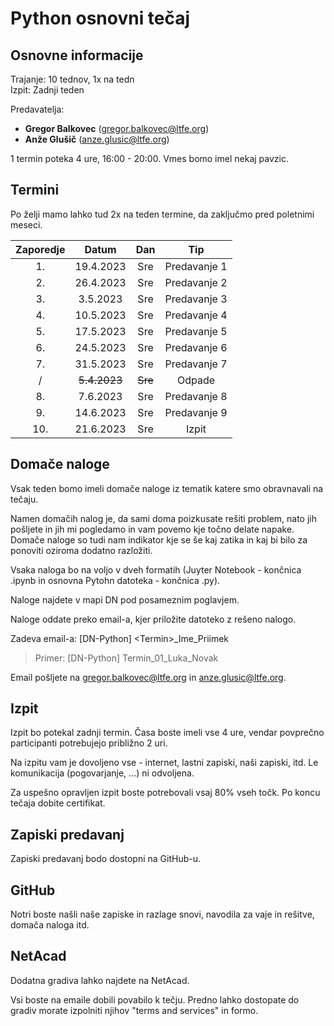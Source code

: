 # Python osnovni tečaj

## Osnovne informacije

Trajanje: 10 tednov, 1x na tedn <br>
Izpit: Zadnji teden

Predavatelja: 
* **Gregor Balkovec** (<gregor.balkovec@ltfe.org>)
* **Anže Glušič** (<anze.glusic@ltfe.org>)

1 termin poteka 4 ure, 16:00 - 20:00. Vmes bomo imel nekaj pavzic.

## Termini

Po želji mamo lahko tud 2x na teden termine, da zaključmo pred poletnimi meseci.

| Zaporedje | Datum | Dan | Tip |
| :---: | :---: | :---: | :---: |
| 1. | 19.4.2023 | Sre | Predavanje 1 |
| 2. | 26.4.2023 | Sre | Predavanje 2 | (prestavimo. 25.4. torek? 28.4. petek?)
| 3. | 3.5.2023 | Sre | Predavanje 3 | (prestavimo? 5.5 petek?, 4.5. četrtek?)
| 4. | 10.5.2023 | Sre | Predavanje 4 |
| 5. | 17.5.2023 | Sre | Predavanje 5 |
| 6. | 24.5.2023 | Sre | Predavanje 6 |
| 7. | 31.5.2023 | Sre | Predavanje 7 |
| / | ~~5.4.2023~~ | ~~Sre~~ | Odpade |
| 8. | 7.6.2023 | Sre | Predavanje 8 |
| 9. | 14.6.2023 | Sre | Predavanje 9 |
| 10. | 21.6.2023 | Sre | Izpit |

## Domače naloge

Vsak teden bomo imeli domače naloge iz tematik katere smo obravnavali na tečaju.

Namen domačih nalog je, da sami doma poizkusate rešiti problem, nato jih pošljete in jih mi pogledamo in vam povemo kje točno delate napake. Domače naloge so tudi nam indikator kje se še kaj zatika in kaj bi bilo za ponoviti oziroma dodatno razložiti.

Vsaka naloga bo na voljo v dveh formatih (Juyter Notebook - končnica .ipynb in osnovna Pytohn datoteka - končnica .py).

Naloge najdete v mapi DN pod posameznim poglavjem.

Naloge oddate preko email-a, kjer priložite datoteko z rešeno nalogo.

Zadeva email-a: \[DN-Python\] \<Termin\>\_Ime\_Priimek
> Primer: \[DN-Python\] Termin\_01\_Luka_Novak

Email pošljete na <gregor.balkovec@ltfe.org> in <anze.glusic@ltfe.org>.

## Izpit

Izpit bo potekal zadnji termin. Časa boste imeli vse 4 ure, vendar povprečno participanti potrebujejo približno 2 uri.

Na izpitu vam je dovoljeno vse - internet, lastni zapiski, naši zapiski, itd. Le komunikacija (pogovarjanje, ...) ni odvoljena.

Za uspešno opravljen izpit boste potrebovali vsaj 80% vseh točk. Po koncu tečaja dobite certifikat.

## Zapiski predavanj
  
Zapiski predavanj bodo dostopni na GitHub-u.

## GitHub

Notri boste našli naše zapiske in razlage snovi, navodila za vaje in rešitve, domača naloga itd.

## NetAcad

Dodatna gradiva lahko najdete na NetAcad.

Vsi boste na emaile dobili povabilo k tečju. Predno lahko dostopate do gradiv morate izpolniti njihov "terms and services" in formo.
